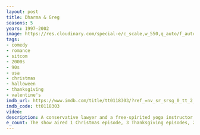 ```yaml
---
layout: post
title: Dharma & Greg
seasons: 5
years: 1997–2002
image: https://res.cloudinary.com/special-e/c_scale,w_550,q_auto/f_auto/Series%20posters/Dharma_Greg.png
tags: 
- comedy
- romance
- sitcom
- 2000s
- 90s
- usa
- christmas
- halloween
- thanksgiving
- valentine's
imdb_url: https://www.imdb.com/title/tt0118303/?ref_=nv_sr_srsg_0_tt_2_nm_0_q_Dharma%2520%2526%2520Greg
imdb_code: tt0118303
video: 
description: A conservative lawyer and a free-spirited yoga instructor fall in love and get married on their first date.  Despite their differences, they complement each other well.
e_count: The show aired 1 Christmas episode, 3 Thanksgiving episodes, 2 Halloween episodes, and 3 Valentine's Day episodes.
---
```

